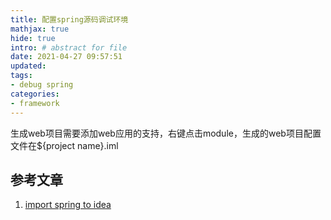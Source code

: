 ```yaml
---
title: 配置spring源码调试环境
mathjax: true
hide: true
intro: # abstract for file
date: 2021-04-27 09:57:51
updated:
tags: 
- debug spring
categories:
- framework
---
```


生成web项目需要添加web应用的支持，右键点击module，生成的web项目配置文件在${project name}.iml

## 参考文章

1. [import spring to idea](https://github.com/spring-projects/spring-framework/blob/master/import-into-idea.md)